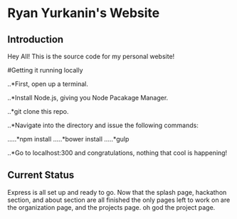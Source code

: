 Ryan Yurkanin's Website
========================

Introduction
------------


Hey All!  This is the source code for my personal website!

#Getting it running locally

..*First, open up a terminal.

..*Install Node.js, giving you Node Pacakage Manager.

..*git clone this repo.

..*Navigate into the directory and issue the following commands:

.....*npm install
.....*bower install
.....*gulp

..*Go to localhost:300 and congratulations,  nothing that cool is happening!

Current Status
--------------

Express is all set up and ready to go.  Now that the splash page, hackathon section, and about section are all finished the only pages left to work on are the organization page, and the projects page.  oh god the project page.
